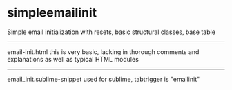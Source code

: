 # simpleemailinit
Simple email initialization with resets, basic structural classes, base table

-------
email-init.html
this is very basic, lacking in thorough comments and explanations as well as typical HTML modules

-------
email_init.sublime-snippet
used for sublime, tabtrigger is "emailinit"
